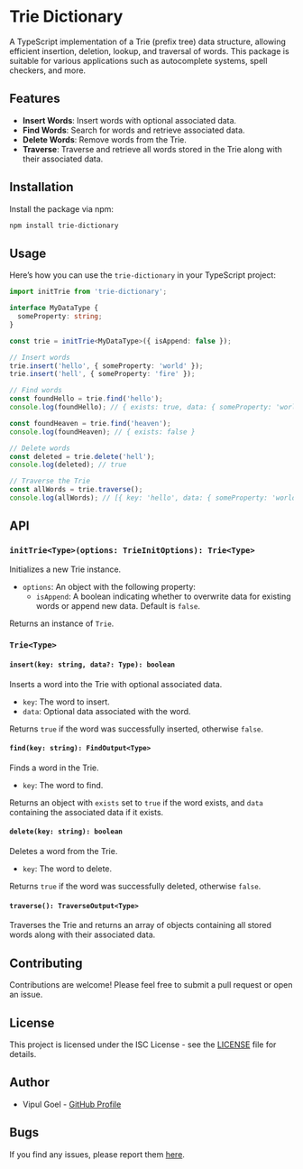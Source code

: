 # Trie Dictionary

A TypeScript implementation of a Trie (prefix tree) data structure, allowing efficient insertion, deletion, lookup, and traversal of words. This package is suitable for various applications such as autocomplete systems, spell checkers, and more.

## Features

- **Insert Words**: Insert words with optional associated data.
- **Find Words**: Search for words and retrieve associated data.
- **Delete Words**: Remove words from the Trie.
- **Traverse**: Traverse and retrieve all words stored in the Trie along with their associated data.

## Installation

Install the package via npm:

```bash
npm install trie-dictionary
```

## Usage

Here’s how you can use the `trie-dictionary` in your TypeScript project:

```typescript
import initTrie from 'trie-dictionary';

interface MyDataType {
  someProperty: string;
}

const trie = initTrie<MyDataType>({ isAppend: false });

// Insert words
trie.insert('hello', { someProperty: 'world' });
trie.insert('hell', { someProperty: 'fire' });

// Find words
const foundHello = trie.find('hello');
console.log(foundHello); // { exists: true, data: { someProperty: 'world' } }

const foundHeaven = trie.find('heaven');
console.log(foundHeaven); // { exists: false }

// Delete words
const deleted = trie.delete('hell');
console.log(deleted); // true

// Traverse the Trie
const allWords = trie.traverse();
console.log(allWords); // [{ key: 'hello', data: { someProperty: 'world' } }]
```

## API

### `initTrie<Type>(options: TrieInitOptions): Trie<Type>`

Initializes a new Trie instance.

- `options`: An object with the following property:
  - `isAppend`: A boolean indicating whether to overwrite data for existing words or append new data. Default is `false`.

Returns an instance of `Trie`.

### `Trie<Type>`

#### `insert(key: string, data?: Type): boolean`

Inserts a word into the Trie with optional associated data.

- `key`: The word to insert.
- `data`: Optional data associated with the word.

Returns `true` if the word was successfully inserted, otherwise `false`.

#### `find(key: string): FindOutput<Type>`

Finds a word in the Trie.

- `key`: The word to find.

Returns an object with `exists` set to `true` if the word exists, and `data` containing the associated data if it exists.

#### `delete(key: string): boolean`

Deletes a word from the Trie.

- `key`: The word to delete.

Returns `true` if the word was successfully deleted, otherwise `false`.

#### `traverse(): TraverseOutput<Type>`

Traverses the Trie and returns an array of objects containing all stored words along with their associated data.

## Contributing

Contributions are welcome! Please feel free to submit a pull request or open an issue.

## License

This project is licensed under the ISC License - see the [LICENSE](./LICENSE) file for details.

## Author

- Vipul Goel - [GitHub Profile](https://github.com/vipulgoel30)

## Bugs

If you find any issues, please report them [here](https://github.com/vipulgoel30/trie-dictionary/issues).
